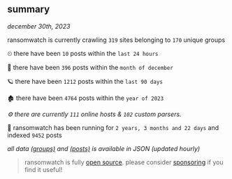 
## summary
_december 30th, 2023_

ransomwatch is currently crawling `319` sites belonging to `170` unique groups

⏲ there have been `10` posts within the `last 24 hours`

🦈 there have been `396` posts within the `month of december`

🪐 there have been `1212` posts within the `last 90 days`

🏚 there have been `4764` posts within the `year of 2023`

_⚙️ there are currently `111` online hosts & `102` custom parsers._

🦕 ransomwatch has been running for `2 years, 3 months and 22 days` and indexed `9452` posts

_all data  [(groups)](http://ransomwhat.telemetry.ltd/groups) and [(posts)](http://ransomwhat.telemetry.ltd/posts) is available in JSON (updated hourly)_

> ransomwatch is fully [open source](https://github.com/joshhighet/ransomwatch#ransomwatch--). please consider [sponsoring](https://github.com/sponsors/joshhighet) if you find it useful!
